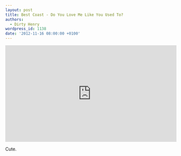 ```yaml
---
layout: post
title: Best Coast - Do You Love Me Like You Used To?
authors:
  - Dirty Henry
wordpress_id: 1138
date: '2012-11-16 08:00:00 +0100'
---
```

<iframe width="540" height="304" src="http://www.youtube.com/embed/0YNJ56XJuho" frameborder="0" allowfullscreen></iframe>

Cute.
